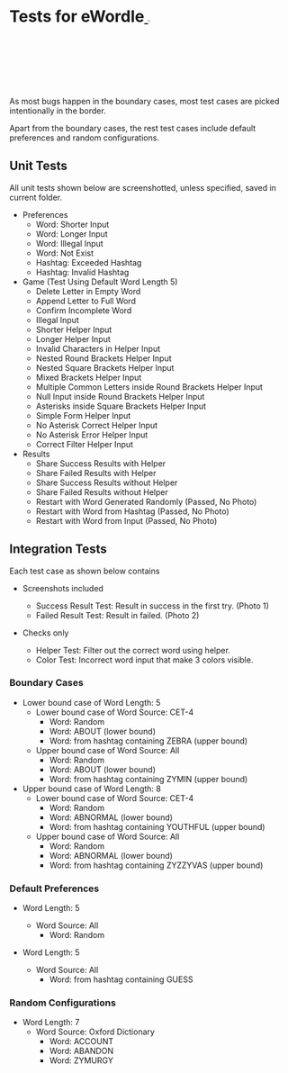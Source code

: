 # Tests for eWordle<a href="https://github.com/mczhuang/eWordle"> <img src="https://github.githubassets.com/images/modules/site/icons/footer/github-mark.svg" width="3%"></a>

As most bugs happen in the boundary cases, most test cases are picked intentionally in the border.

Apart from the boundary cases, the rest test cases include default preferences and random configurations.

## Unit Tests 

All unit tests shown below are screenshotted, unless specified, saved in current folder.

+ Preferences
  + Word: Shorter Input
  + Word: Longer Input
  + Word: Illegal Input
  + Word: Not Exist
  + Hashtag: Exceeded Hashtag
  + Hashtag: Invalid Hashtag
+ Game (Test Using Default Word Length 5)
  + Delete Letter in Empty Word
  + Append Letter to Full Word
  + Confirm Incomplete Word
  + Illegal Input
  + Shorter Helper Input
  + Longer Helper Input
  + Invalid Characters in Helper Input
  + Nested Round Brackets Helper Input
  + Nested Square Brackets Helper Input
  + Mixed Brackets Helper Input
  + Multiple Common Letters inside Round Brackets Helper Input
  + Null Input inside Round Brackets Helper Input
  + Asterisks inside Square Brackets Helper Input
  + Simple Form Helper Input
  + No Asterisk Correct Helper Input
  + No Asterisk Error Helper Input
  + Correct Filter Helper Input
+ Results
  + Share Success Results with Helper
  + Share Failed Results with Helper
  + Share Success Results without Helper
  + Share Failed Results without Helper
  + Restart with Word Generated Randomly (Passed, No Photo)
  + Restart with Word from Hashtag (Passed, No Photo)
  + Restart with Word from Input (Passed, No Photo)

## Integration Tests

Each test case as shown below contains

+ Screenshots included

  + Success Result Test: Result in success in the first try. (Photo 1)
  + Failed Result Test: Result in failed. (Photo 2)

+ Checks only

  + Helper Test: Filter out the correct word using helper.
  + Color Test: Incorrect word input that make 3 colors visible.

### Boundary Cases

+ Lower bound case of Word Length: 5
  + Lower bound case of Word Source: CET-4
    + Word: Random
    + Word: ABOUT (lower bound)
    + Word: from hashtag containing ZEBRA (upper bound)
  + Upper bound case of Word Source: All
    + Word: Random
    + Word: ABOUT (lower bound)
    + Word: from hashtag containing ZYMIN (upper bound)
+ Upper bound case of Word Length: 8
  + Lower bound case of Word Source: CET-4
    + Word: Random
    + Word: ABNORMAL (lower bound)
    + Word: from hashtag containing YOUTHFUL (upper bound)
  + Upper bound case of Word Source: All
    + Word: Random
    + Word: ABNORMAL (lower bound)
    + Word: from hashtag containing ZYZZYVAS (upper bound)

### Default Preferences

+ Word Length: 5
  + Word Source: All
    + Word: Random

+ Word Length: 5
  + Word Source: All
    + Word: from hashtag containing GUESS

### Random Configurations

+ Word Length: 7
  + Word Source: Oxford Dictionary
    + Word: ACCOUNT
    + Word: ABANDON
    + Word: ZYMURGY
